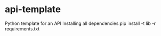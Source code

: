 # api-template
Python template for an API 
Installing all dependencies
pip install -t lib -r requirements.txt

